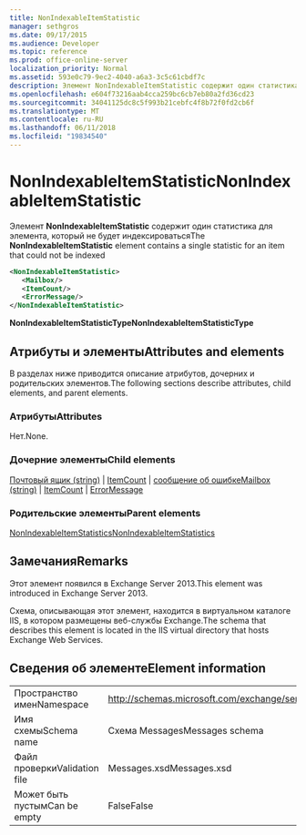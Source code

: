 ```yaml
---
title: NonIndexableItemStatistic
manager: sethgros
ms.date: 09/17/2015
ms.audience: Developer
ms.topic: reference
ms.prod: office-online-server
localization_priority: Normal
ms.assetid: 593e0c79-9ec2-4040-a6a3-3c5c61cbdf7c
description: Элемент NonIndexableItemStatistic содержит один статистика для элемента, который не будет индексироваться
ms.openlocfilehash: e604f73216aab4cca259bc6cb7eb80a2fd36cd23
ms.sourcegitcommit: 34041125dc8c5f993b21cebfc4f8b72f0fd2cb6f
ms.translationtype: MT
ms.contentlocale: ru-RU
ms.lasthandoff: 06/11/2018
ms.locfileid: "19834540"
---
```

# <a name="nonindexableitemstatistic"></a><span data-ttu-id="3aa5c-103">NonIndexableItemStatistic</span><span class="sxs-lookup"><span data-stu-id="3aa5c-103">NonIndexableItemStatistic</span></span>

<span data-ttu-id="3aa5c-104">Элемент **NonIndexableItemStatistic** содержит один статистика для элемента, который не будет индексироваться</span><span class="sxs-lookup"><span data-stu-id="3aa5c-104">The **NonIndexableItemStatistic** element contains a single statistic for an item that could not be indexed</span></span> 
  
```XML
<NonIndexableItemStatistic>
   <Mailbox/>
   <ItemCount/>
   <ErrorMessage/>
</NonIndexableItemStatistic>
```

 <span data-ttu-id="3aa5c-105">**NonIndexableItemStatisticType**</span><span class="sxs-lookup"><span data-stu-id="3aa5c-105">**NonIndexableItemStatisticType**</span></span>
## <a name="attributes-and-elements"></a><span data-ttu-id="3aa5c-106">Атрибуты и элементы</span><span class="sxs-lookup"><span data-stu-id="3aa5c-106">Attributes and elements</span></span>

<span data-ttu-id="3aa5c-107">В разделах ниже приводится описание атрибутов, дочерних и родительских элементов.</span><span class="sxs-lookup"><span data-stu-id="3aa5c-107">The following sections describe attributes, child elements, and parent elements.</span></span>
  
### <a name="attributes"></a><span data-ttu-id="3aa5c-108">Атрибуты</span><span class="sxs-lookup"><span data-stu-id="3aa5c-108">Attributes</span></span>

<span data-ttu-id="3aa5c-109">Нет.</span><span class="sxs-lookup"><span data-stu-id="3aa5c-109">None.</span></span>
  
### <a name="child-elements"></a><span data-ttu-id="3aa5c-110">Дочерние элементы</span><span class="sxs-lookup"><span data-stu-id="3aa5c-110">Child elements</span></span>

<span data-ttu-id="3aa5c-111">[Почтовый ящик (string)](mailbox-string.md) | [ItemCount](itemcount.md) | [сообщение об ошибке](errormessage.md)</span><span class="sxs-lookup"><span data-stu-id="3aa5c-111">[Mailbox (string)](mailbox-string.md) | [ItemCount](itemcount.md) | [ErrorMessage](errormessage.md)</span></span>
  
### <a name="parent-elements"></a><span data-ttu-id="3aa5c-112">Родительские элементы</span><span class="sxs-lookup"><span data-stu-id="3aa5c-112">Parent elements</span></span>

[<span data-ttu-id="3aa5c-113">NonIndexableItemStatistics</span><span class="sxs-lookup"><span data-stu-id="3aa5c-113">NonIndexableItemStatistics</span></span>](nonindexableitemstatistics.md)
  
## <a name="remarks"></a><span data-ttu-id="3aa5c-114">Замечания</span><span class="sxs-lookup"><span data-stu-id="3aa5c-114">Remarks</span></span>

<span data-ttu-id="3aa5c-115">Этот элемент появился в Exchange Server 2013.</span><span class="sxs-lookup"><span data-stu-id="3aa5c-115">This element was introduced in Exchange Server 2013.</span></span>
  
<span data-ttu-id="3aa5c-116">Схема, описывающая этот элемент, находится в виртуальном каталоге IIS, в котором размещены веб-службы Exchange.</span><span class="sxs-lookup"><span data-stu-id="3aa5c-116">The schema that describes this element is located in the IIS virtual directory that hosts Exchange Web Services.</span></span>
  
## <a name="element-information"></a><span data-ttu-id="3aa5c-117">Сведения об элементе</span><span class="sxs-lookup"><span data-stu-id="3aa5c-117">Element information</span></span>

|||
|:-----|:-----|
|<span data-ttu-id="3aa5c-118">Пространство имен</span><span class="sxs-lookup"><span data-stu-id="3aa5c-118">Namespace</span></span>  <br/> |http://schemas.microsoft.com/exchange/services/2006/messages  <br/> |
|<span data-ttu-id="3aa5c-119">Имя схемы</span><span class="sxs-lookup"><span data-stu-id="3aa5c-119">Schema name</span></span>  <br/> |<span data-ttu-id="3aa5c-120">Схема Messages</span><span class="sxs-lookup"><span data-stu-id="3aa5c-120">Messages schema</span></span>  <br/> |
|<span data-ttu-id="3aa5c-121">Файл проверки</span><span class="sxs-lookup"><span data-stu-id="3aa5c-121">Validation file</span></span>  <br/> |<span data-ttu-id="3aa5c-122">Messages.xsd</span><span class="sxs-lookup"><span data-stu-id="3aa5c-122">Messages.xsd</span></span>  <br/> |
|<span data-ttu-id="3aa5c-123">Может быть пустым</span><span class="sxs-lookup"><span data-stu-id="3aa5c-123">Can be empty</span></span>  <br/> |<span data-ttu-id="3aa5c-124">False</span><span class="sxs-lookup"><span data-stu-id="3aa5c-124">False</span></span>  <br/> |
   


